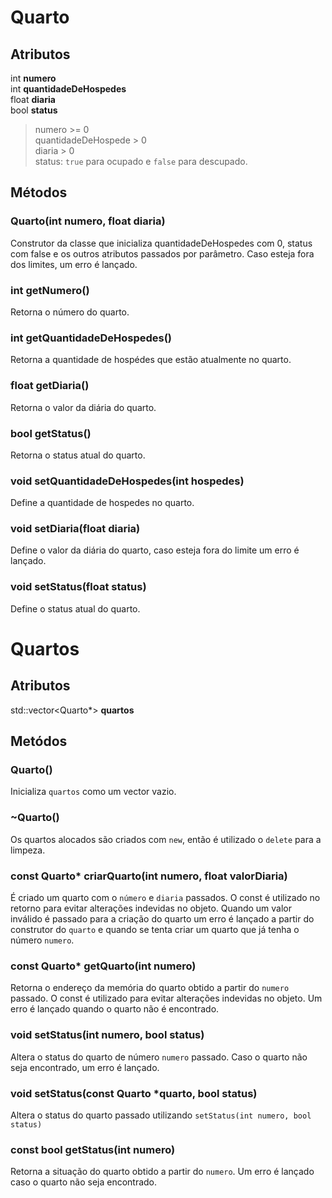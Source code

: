 # Quarto

## Atributos

int   **numero** <br>
int   **quantidadeDeHospedes** <br>
float **diaria** <br>
bool  **status**

> numero >= 0 <br>
> quantidadeDeHospede > 0 <br>
> diaria > 0 <br>
> status: `true` para ocupado e `false` para descupado.


## Métodos

### Quarto(int numero, float diaria)
Construtor da classe que inicializa quantidadeDeHospedes com 0, status com false e os outros atributos passados por parâmetro. Caso esteja fora dos limites, um erro é lançado.

### int getNumero()
Retorna o número do quarto.

### int getQuantidadeDeHospedes()
Retorna a quantidade de hospédes que estão atualmente no quarto.

### float getDiaria()
Retorna o valor da diária do quarto.

### bool getStatus()
Retorna o status atual do quarto.

### void setQuantidadeDeHospedes(int hospedes)
Define a quantidade de hospedes no quarto.

### void setDiaria(float diaria)
Define o valor da diária do quarto, caso esteja fora do limite um erro é lançado.

### void setStatus(float status)
Define o status atual do quarto.


# Quartos

## Atributos

std::vector\<Quarto\*\> **quartos**

## Metódos

### Quarto()
Inicializa `quartos` como um vector vazio.

### ~Quarto()
Os quartos alocados são criados com `new`, então é utilizado o `delete` para a limpeza.

### const Quarto\* criarQuarto(int numero, float valorDiaria)
É criado um quarto com o `número` e `diaria` passados.
O const é utilizado no retorno para evitar alterações indevidas no objeto.
Quando um valor inválido é passado para a criação do quarto um erro é lançado a partir do construtor do `quarto` e quando se tenta criar um quarto que já tenha o número `numero`.

### const Quarto\* getQuarto(int numero)
Retorna o endereço da memória do quarto obtido a partir do `numero` passado.
O const é utilizado para evitar alterações indevidas no objeto.
Um erro é lançado quando o quarto não é encontrado.

### void setStatus(int numero, bool status)
Altera o status do quarto de número `numero` passado.
Caso o quarto não seja encontrado, um erro é lançado.

### void setStatus(const Quarto *quarto, bool status)
Altera o status do quarto passado utilizando `setStatus(int numero, bool status)`

### const bool getStatus(int numero)
Retorna a situação do quarto obtido a partir do `numero`.
Um erro é lançado caso o quarto não seja encontrado.